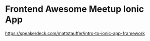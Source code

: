 Frontend Awesome Meetup Ionic App
=====================

https://speakerdeck.com/mattstauffer/intro-to-ionic-app-framework
